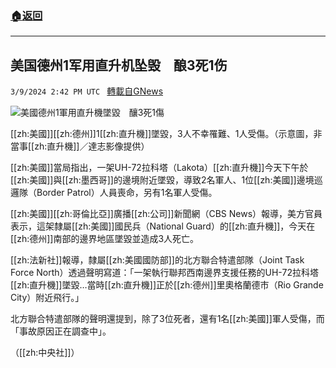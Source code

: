 ###  [:house:返回](README.md)
---


## 美国德州1军用直升机坠毁　酿3死1伤
`3/9/2024 2:42 PM UTC ` [轉載自GNews](https://gnews.org/articles/2380083)

![美國德州1軍用直升機墜毀　釀3死1傷](https://cdn.ftvnews.com.tw/manasystem/FileData/News/5d7f1084-235f-438e-a505-64b778105610.jpg "美國德州1軍用直升機墜毀　釀3死1傷")

[[zh:美國]][[zh:德州]]1[[zh:直升機]]墜毀，3人不幸罹難、1人受傷。（示意圖，非當事[[zh:直升機]]／達志影像提供）

[[zh:美國]]當局指出，一架UH-72拉科塔（Lakota）[[zh:直升機]]今天下午於[[zh:美國]]與[[zh:墨西哥]]的邊境附近墜毀，導致2名軍人、1位[[zh:美國]]邊境巡邏隊（Border Patrol）人員喪命，另有1名軍人受傷。

[[zh:美國]][[zh:哥倫比亞]]廣播[[zh:公司]]新聞網（CBS News）報導，美方官員表示，這架隸屬[[zh:美國]]國民兵（National Guard）的[[zh:直升機]]，今天在[[zh:德州]]南部的邊界地區墜毀並造成3人死亡。

[[zh:法新社]]報導，隸屬[[zh:美國國防部]]的北方聯合特遣部隊（Joint Task Force North）透過聲明寫道：「一架執行聯邦西南邊界支援任務的UH-72拉科塔[[zh:直升機]]墜毀&hellip;當時[[zh:直升機]]正於[[zh:德州]]里奧格蘭德市（Rio Grande City）附近飛行。」

北方聯合特遣部隊的聲明還提到，除了3位死者，還有1名[[zh:美國]]軍人受傷，而「事故原因正在調查中」。

（[[zh:中央社]]）
